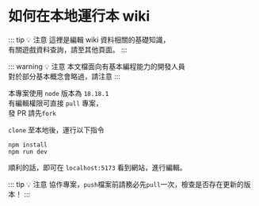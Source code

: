 # 如何在本地運行本 wiki

::: tip 💡 注意
這裡是編輯 wiki 資料相關的基礎知識，  
有關遊戲資料查詢，請至其他頁面。
:::

::: warning 💡 注意
本文檔面向有基本編程能力的開發人員  
對於部分基本概念會略過，請注意
:::

本專案使用 `node` 版本為 `18.18.1`  
有編輯權限可直接 `pull` 專案，  
發 PR 請先`fork`

`clone` 至本地後，運行以下指令

```
npm install
npm run dev
```

順利的話，即可在 `localhost:5173` 看到網站，進行編輯。

::: tip 💡 注意
協作專案，`push`檔案前請務必先`pull`一次，檢查是否存在更新的版本！
:::
